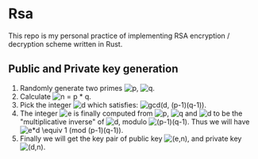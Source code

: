# Rsa

This repo is my personal practice of implementing RSA encryption / decryption scheme written in Rust.

## Public and Private key generation
1. Randomly generate two primes <img src="https://latex.codecogs.com/svg.latex?p" title="p" />, <img src="https://latex.codecogs.com/svg.latex?q" title="q" />.
2. Calculate <img src="https://latex.codecogs.com/svg.latex?n&space;=&space;p&space;*&space;q" title="n = p * q" />.
3. Pick the integer <img src="https://latex.codecogs.com/svg.latex?d" title="d" /> which satisfies: <img src="https://latex.codecogs.com/svg.latex?gcd(d,&space;(p-1)(q-1))" title="gcd(d, (p-1)(q-1))" />.
4. The integer <img src="https://latex.codecogs.com/svg.latex?e" title="e" /> is finally computed from <img src="https://latex.codecogs.com/svg.latex?p" title="p" />, <img src="https://latex.codecogs.com/svg.latex?q" title="q" /> and <img src="https://latex.codecogs.com/svg.latex?d" title="d" /> to be the "multiplicative inverse" of <img src="https://latex.codecogs.com/svg.latex?d" title="d" />, modulo <img src="https://latex.codecogs.com/svg.latex?(p-1)(q-1)" title="(p-1)(q-1)" />. Thus we will have <img src="https://latex.codecogs.com/svg.latex?e*d&space;\equiv&space;1&space;(mod&space;(p-1)(q-1))" title="e*d \equiv 1 (mod (p-1)(q-1))" />.
5. Finally we will get the key pair of public key <img src="https://latex.codecogs.com/svg.latex?(e,n)" title="(e,n)" />, and private key <img src="https://latex.codecogs.com/svg.latex?(d,n)" title="(d,n)" />.
